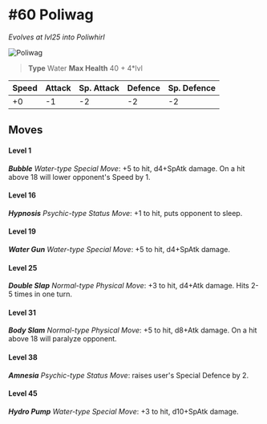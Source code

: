 # #60 Poliwag
*Evolves at lvl25 into Poliwhirl*

![Poliwag](https://img.pokemondb.net/sprites/home/normal/1x/poliwag.png)

> **Type** Water
> **Max Health** 40 + 4\*lvl

| Speed | Attack | Sp. Attack | Defence | Sp. Defence |
| ----- | ------ | ---------- | ------- | ----------- |
| +0 | -1 | -2 | -2 | -2 |

## Moves
#### Level 1

***Bubble** Water-type Special Move*: +5 to hit, d4+SpAtk damage. On a hit above 18 will lower opponent's Speed by 1.
#### Level 16

***Hypnosis** Psychic-type Status Move*: +1 to hit, puts opponent to sleep.
#### Level 19

***Water Gun** Water-type Special Move*: +5 to hit, d4+SpAtk damage. 
#### Level 25

***Double Slap** Normal-type Physical Move*: +3 to hit, d4+Atk damage. Hits 2-5 times in one turn.
#### Level 31

***Body Slam** Normal-type Physical Move*: +5 to hit, d8+Atk damage. On a hit above 18 will paralyze opponent.
#### Level 38

***Amnesia** Psychic-type Status Move*: raises user's Special Defence by 2.
#### Level 45

***Hydro Pump** Water-type Special Move*: +3 to hit, d10+SpAtk damage. 

